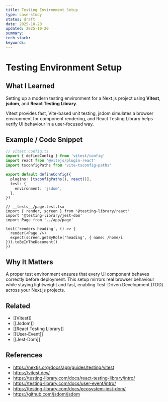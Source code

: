 ```yaml
---
title: Testing Environment Setup
type: case-study
status: draft
date: 2025-10-20
updated: 2025-10-20
summary:
tech_stack:
keywords:
---
```

# Testing Environment Setup

## What I Learned
Setting up a modern testing environment for a Next.js project using **Vitest**, **jsdom**, and **React Testing Library**.

Vitest provides fast, Vite-based unit testing, jsdom simulates a browser environment for component rendering, and React Testing Library helps verify UI behaviour in a user-focused way.
## Example / Code Snippet
```ts
// vitest.config.ts
import { defineConfig } from 'vitest/config'
import react from '@vitejs/plugin-react'
import tsconfigPaths from 'vite-tsconfig-paths'

export default defineConfig({
  plugins: [tsconfigPaths(), react()],
  test: {
    environment: 'jsdom',
  },
})
```

```tsx
// __tests__/page.test.tsx
import { render, screen } from '@testing-library/react'
import '@testing-library/jest-dom'
import Page from '../app/page'

test('renders heading', () => {
  render(<Page />)
  expect(screen.getByRole('heading', { name: /home/i })).toBeInTheDocument()
})
```
## Why It Matters
A proper test environment ensures that every UI component behaves correctly before deployment.
This setup mirrors real browser behaviour while staying lightweight and fast, enabling Test-Driven Development (TDD) across your Next.js projects.

## Related 
- [[Vitest]]
- [[Jsdom]]
- [[React Testing Library]]
- [[User-Event]]
- [[Jest-Dom]]

## References
- https://nextjs.org/docs/app/guides/testing/vitest
- https://vitest.dev/
- https://testing-library.com/docs/react-testing-library/intro/
- https://testing-library.com/docs/user-event/intro/
- https://testing-library.com/docs/ecosystem-jest-dom/
- https://github.com/jsdom/jsdom